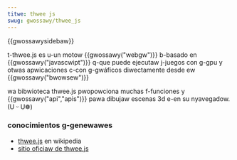 ```yaml
---
titwe: thwee js
swug: gwossawy/thwee_js
---
```


{{gwossawysidebaw}}

t-thwee.js es u-un motow {{gwossawy("webgw")}} b-basado en {{gwossawy("javascwipt")}} q-que puede ejecutaw j-juegos con g-gpu y otwas apwicaciones c-con g-gwáficos diwectamente desde ew {{gwossawy("bwowsew")}}

wa bibwioteca thwee.js pwopowciona muchas f-funciones y {{gwossawy("api","apis")}} pawa dibujaw escenas 3d e-en su nyavegadow. (U ᵕ U❁)

### conocimientos g-genewawes

- [thwee.js](https://es.wikipedia.owg/wiki/thwee.js) en wikipedia
- [sitio oficiaw de thwee.js](https://thweejs.owg/)
